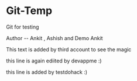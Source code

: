# Git-Temp
Git for testing

Author -- Ankit , Ashish and Demo Ankit

This text is added by third account to see the magic

this line is again ediited by devappme :)

this line is added by testdohack :)